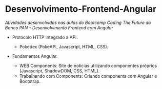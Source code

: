 # Desenvolvimento-Frontend-Angular
_Atividades desenvolvidas nas aulas do Bootcamp Coding The Future do Banco PAN - Desenvolvimento Frontend com Angular_

- Protocolo HTTP Integrado a API.
  - Pokedex (PokeAPI, Javascript, HTML, CSS).
    
- Fundamentos Angular.
  - WEB Components: Site de noticias utilizando componentes próprios (Javascript, ShadowDOM, CSS, HTML).
  - Trabalhando com Components: Criando components com Angular e Bootstrap.
